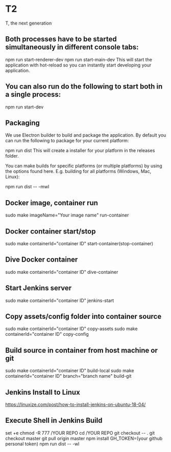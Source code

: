 # T2
T, the next generation

## Both processes have to be started simultaneously in different console tabs:

npm run start-renderer-dev
npm run start-main-dev
This will start the application with hot-reload so you can instantly start developing your application.

## You can also run do the following to start both in a single process:

npm run start-dev

## Packaging
We use Electron builder to build and package the application. By default you can run the following to package for your current platform:

npm run dist
This will create a installer for your platform in the releases folder.

You can make builds for specific platforms (or multiple platforms) by using the options found here. E.g. building for all platforms (Windows, Mac, Linux):

npm run dist -- -mwl

## Docker image, container run
sudo make imageName="Your image name" run-container

## Docker container start/stop
sudo make containerId="container ID" start-container(stop-container)

## Dive Docker container
sudo make containerId="container ID" dive-container

## Start Jenkins server
sudo make containerId="container ID" jenkins-start

## Copy assets/config folder into container source
sudo make containerId="container ID" copy-assets
sudo make containerId="container ID" copy-config

## Build source in container from host machine or git
sudo make containerId="container ID" build-local
sudo make containerId="container ID" branch="branch name" build-git

## Jenkins Install to Linux
https://linuxize.com/post/how-to-install-jenkins-on-ubuntu-18-04/

## Execute Shell in Jenkins Build
set +e
chmod -R 777 /YOUR REPO
cd /YOUR REPO
git checkout -- .
git checkout master
git pull origin master
npm install
GH_TOKEN=(your github personal token) npm run dist -- -wl